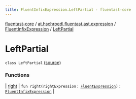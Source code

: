 ```yaml
---
title: FluentInfixExpression.LeftPartial - fluentast-core
---
```


[fluentast-core](../../../index.html) / [at.hschroedl.fluentast.ast.expression](../../index.html) / [FluentInfixExpression](../index.html) / [LeftPartial](.)

# LeftPartial

`class LeftPartial` [(source)](http://github.com/hschroedl/fluentast/tree/master/core/at.hschroedl.fluentast/ast/expression/InfixExpression.kt#L63)

### Functions

| [right](right.html) | `fun right(rightExpression: `[`FluentExpression`](../../-fluent-expression/index.html)`): `[`FluentInfixExpression`](../index.html) |

